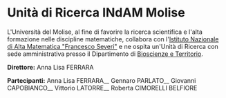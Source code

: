 # Unità di Ricerca INdAM Molise

L'Università del Molise, al fine di favorire la ricerca scientifica e l'alta formazione nelle discipline matematiche, collabora con l'[Istituto Nazionale di Alta Matematica "Francesco Severi"](https://www.altamatematica.it) e ne ospita un'Unità di Ricerca con sede amministrativa presso il Dipartimento di [Bioscienze e Territorio](https://www2.dipbioter.unimol.it).


**Direttore:** 
Anna Lisa FERRARA

**Partecipanti:** 
Anna Lisa FERRARA__
Gennaro PARLATO__
Giovanni CAPOBIANCO__
Vittorio LATORRE__
Roberta CIMORELLI BELFIORE


